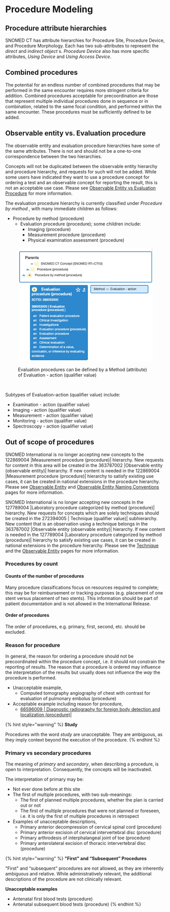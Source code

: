 # Procedure Modeling

## Procedure attribute hierarchies

SNOMED CT has attribute hierarchies for Procedure Site, Procedure Device, and Procedure Morphology. Each has two sub-attributes to represent the _direct_ and _indirect object_ s. _Procedure Device_ also has more specific attributes, _Using Device_ and _Using Access Device_.

## Combined procedures

The potential for an endless number of combined procedures that may be performed in the same encounter requires more stringent criteria for addition. Combined procedures acceptable for precoordination are those that represent multiple individual procedures done in sequence or in combination, related to the same focal condition, and performed within the same encounter. These procedures must be sufficiently defined to be added.

## Observable entity vs. Evaluation procedure

The observable entity and evaluation procedure hierarchies have some of the same attributes. There is not and should not be a one-to-one correspondence between the two hierarchies.

Concepts will not be duplicated between the observable entity hierarchy and procedure hierarchy, and requests for such will not be added. While some users have indicated they want to use a procedure concept for ordering a test and an observable concept for reporting the result, this is not an acceptable use case. Please see [Observable Entity vs Evaluation Procedure](../../../../../authoring/domain-specific-modeling/observable-entity/observable-entity.md) for more information.

The evaluation procedure hierarchy is currently classified under _Procedure by method_ , with many immediate children as follows:

* Procedure by method (procedure)
  * Evaluation procedure (procedure); some children include:
    * Imaging (procedure)
    * Measurement procedure (procedure)
    * Physical examination assessment (procedure)

<figure><img src="../../../../../.gitbook/assets/image (1).png" alt=""><figcaption><p>Evaluation procedures can be defined by a Method (attribute) of Evaluation - action (qualifier value)</p></figcaption></figure>

<figure><img src="../../../../../authoring/images/174691284.png" alt=""><figcaption></figcaption></figure>

Subtypes of Evaluation-action (qualifier value) include:&#x20;

* Examination - action (qualifier value)
* Imaging - action (qualifier value)
* Measurement - action (qualifier value)
* Monitoring - action (qualifier value)
* Spectroscopy - action (qualifier value)

## Out of scope of procedures <a href="#out-of-scope-of-procedures" id="out-of-scope-of-procedures"></a>

SNOMED International is no longer accepting new concepts to the 122869004 |Measurement procedure (procedure)| hierarchy.  New requests for content in this area will be created in the 363787002 |Observable entity (observable entity)| hierarchy.  If new content is needed in the 122869004 |Measurement procedure (procedure)| hierarchy to satisfy existing use cases, it can be created in national extensions in the procedure hierarchy.  Please see [Observable Entity](https://conf.spaces.snomed.org/wiki/spaces/DOCEG/pages/133241191) and [Observable Entity Naming Conventions](https://conf.spaces.snomed.org/wiki/spaces/DOCEG/pages/133241263) pages for more information.&#x20;

SNOMED International is no longer accepting new concepts in the 127789004 |Laboratory procedure categorized by method (procedure)| hierarchy. New requests for concepts which are solely techniques should be created in the 272394005 | Technique (qualifier value)| subhierarchy.  New content that is an observation using a technique belongs in the 363787002 |Observable entity (observable entity)| hierarchy.  If new content is needed in the 127789004 |Laboratory procedure categorized by method (procedure)| hierarchy to satisfy existing use cases, it can be created in national extensions in the procedure hierarchy.  Please see the [Technique](https://conf.spaces.snomed.org/wiki/spaces/DOCEG/pages/133247202) and the [Observable Entity](https://conf.spaces.snomed.org/wiki/spaces/DOCEG/pages/133241191) pages for more information.

### Procedures by count <a href="#procedures-by-count" id="procedures-by-count"></a>

#### Counts of the number of procedures <a href="#counts-of-the-number-of-procedures" id="counts-of-the-number-of-procedures"></a>

Many procedure classifications focus on resources required to complete; this may be for reimbursement or tracking purposes (e.g. placement of one stent versus placement of two stents).  This information should be part of patient documentation and is not allowed in the International Release.

#### Order of procedures <a href="#order-of-procedures" id="order-of-procedures"></a>

The order of procedures, e.g. primary, first, second, etc. should be excluded.

### Reason for procedure <a href="#reason-for-procedure" id="reason-for-procedure"></a>

In general, the reason for ordering a procedure should not be precoordinated within the procedure concept, i.e. it should not constrain the reporting of results. The reason that a procedure is ordered may influence the interpretation of the results but usually does not influence the _way_ the procedure is performed.

* Unacceptable example,
  * Computed tomography angiography of chest with contrast for evaluation of pulmonary embolus (procedure)
* Acceptable example including reason for procedure,
  * [66596009 | Diagnostic radiography for foreign body detection and localization (procedure)|](http://snomed.info/id/66596009)

{% hint style="warning" %}
**Study**

Procedures with the word _study_ are unacceptable. They are ambiguous, as they imply context beyond the execution of the procedure.
{% endhint %}

### Primary vs secondary procedures <a href="#primary-vs-secondary-procedures" id="primary-vs-secondary-procedures"></a>

The meaning of _primary_ and _secondary_, when describing a procedure, is open to interpretation. Consequently, the concepts will be inactivated.

The interpretation of primary may be:

* Not ever done before at this site
* The first of multiple procedures, with two sub-meanings:
  * The first of planned multiple procedures, whether the plan is carried out or not
  * The first of multiple procedures that were not planned or foreseen, i.e. it is only the first of multiple procedures in retrospect
* Examples of unacceptable descriptions,
  * Primary anterior decompression of cervical spinal cord (procedure)
  * Primary anterior excision of cervical intervertebral disc (procedure)
  * Primary arthrodesis of interphalangeal joint of toe (procedure)&#x20;
  * Primary anterolateral excision of thoracic intervertebral disc (procedure)

{% hint style="warning" %}
**"First" and “Subsequent” Procedures**

"First" and “subsequent” procedures are not allowed, as they are inherently ambiguous and relative.  While administratively relevant, the additional descriptions of the procedure are not clinically relevant.&#x20;

**Unacceptable examples**

* Antenatal first blood tests (procedure)
* Antenatal subsequent blood tests (procedure)
{% endhint %}
